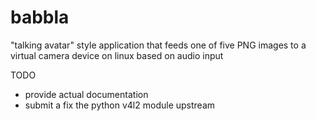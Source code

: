 # babbla

"talking avatar" style application that feeds one of five PNG images to a virtual camera device on linux based on audio input

TODO
* provide actual documentation
* submit a fix the python v4l2 module upstream
